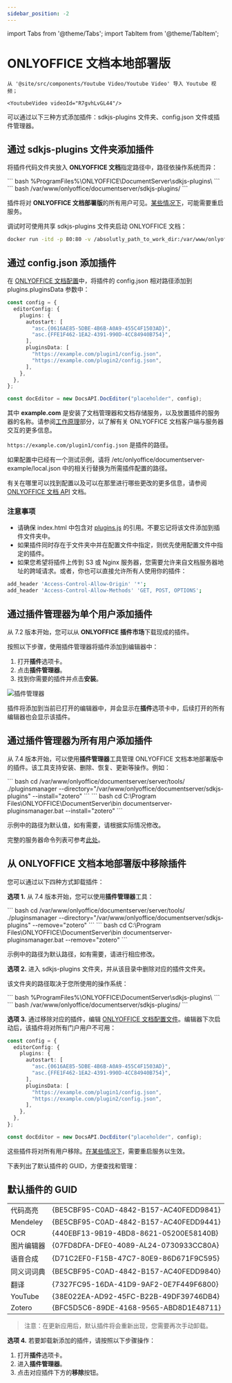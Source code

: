 ```yaml
---
sidebar_position: -2
---
```


import Tabs from '@theme/Tabs';
import TabItem from '@theme/TabItem';

# ONLYOFFICE 文档本地部署版

```mdx-code-block
从 '@site/src/components/Youtube Video/Youtube Video' 导入 Youtube 视频；

<YoutubeVideo videoId="R7gvhLvGL44"/>
```

可以通过以下三种方式添加插件：sdkjs-plugins 文件夹、config.json 文件或插件管理器。

## 通过 sdkjs-plugins 文件夹添加插件

将插件代码文件夹放入 **ONLYOFFICE 文档**指定路径中，路径依操作系统而异：

<Tabs>
  <TabItem value="win" label="Windows">
      ``` bash
      %ProgramFiles%\ONLYOFFICE\DocumentServer\sdkjs-plugins\
      ```
  </TabItem>
  <TabItem value="lin" label="Linux">
      ``` bash
      /var/www/onlyoffice/documentserver/sdkjs-plugins/
      ```
  </TabItem>
</Tabs>

插件将对 **ONLYOFFICE 文档部署版**的所有用户可见。[某些情况下](https://nodejs.org/docs/latest/api/fs.html#fs_availability)，可能需要重启服务。

调试时可使用共享 sdkjs-plugins 文件夹启动 ONLYOFFICE 文档：

``` sh
docker run -itd -p 80:80 -v /absolutly_path_to_work_dir:/var/www/onlyoffice/documentserver/sdkjs-plugins/plugin onlyoffice/documentserver-ee:latest
```

## 通过 config.json 添加插件

在 [ONLYOFFICE 文档配置](../../../docs-api/usage-api/config/editor/plugins.md)中，将插件的 config.json 相对路径添加到 plugins.pluginsData 参数中：

``` ts
const config = {
  editorConfig: {
    plugins: {
      autostart: [
        "asc.{0616AE85-5DBE-4B6B-A0A9-455C4F1503AD}",
        "asc.{FFE1F462-1EA2-4391-990D-4CC84940B754}",
      ],
      pluginsData: [
        "https://example.com/plugin1/config.json",
        "https://example.com/plugin2/config.json",
      ],
    },
  },
};

const docEditor = new DocsAPI.DocEditor("placeholder", config);
```

其中 **example.com** 是安装了文档管理器和文档存储服务，以及放置插件的服务器的名称。请参阅[工作原理](../../../docs-api/get-started/how-it-works/how-it-works.md)部分，以了解有关 ONLYOFFICE 文档客户端与服务器交互的更多信息。

`https://example.com/plugin1/config.json` 是插件的路径。

如果配置中已经有一个测试示例，请将 /etc/onlyoffice/documentserver-example/local.json 中的相关行替换为所需插件配置的路径。

有关在哪里可以找到配置以及可以在那里进行哪些更改的更多信息，请参阅 [ONLYOFFICE 文档 API](../../../docs-api/usage-api/config/editor/plugins.md) 文档。

### 注意事项

- 请确保 index.html 中包含对 [plugins.js](https://onlyoffice.github.io/sdkjs-plugins/v1/plugins.js) 的引用。不要忘记将该文件添加到插件文件夹中。
- 如果插件同时存在于文件夹中并在配置文件中指定，则优先使用配置文件中指定的插件。
- 如果您希望将插件上传到 S3 或 Nginx 服务器，您需要允许来自文档服务器地址的跨域请求。或者，你也可以直接允许所有人使用你的插件：

``` sh
add_header 'Access-Control-Allow-Origin' '*';
add_header 'Access-Control-Allow-Methods' 'GET, POST, OPTIONS';
```

## 通过插件管理器为单个用户添加插件

从 7.2 版本开始，您可以从 **ONLYOFFICE 插件市场**下载现成的插件。

按照以下步骤，使用插件管理器将插件添加到编辑器中：

1. 打开**插件**选项卡。  
2. 点击**插件管理器**。  
3. 找到你需要的插件并点击**安装**。

![插件管理器](/assets/images/plugins/plugin-manager.png)

插件将添加到当前已打开的编辑器中，并会显示在**插件**选项卡中，后续打开的所有编辑器也会显示该插件。

## 通过插件管理器为所有用户添加插件

从 7.4 版本开始，可以使用**插件管理器**工具管理 ONLYOFFICE 文档本地部署版中的插件。该工具支持安装、删除、恢复、更新等操作。例如：

<Tabs>
  <TabItem value="docker" label="Docker, DEB, and RPM">
      ``` bash
      cd /var/www/onlyoffice/documentserver/server/tools/
      ./pluginsmanager --directory="/var/www/onlyoffice/documentserver/sdkjs-plugins" --install="zotero"
      ```
  </TabItem>
  <TabItem value="win" label="Windows">
      ``` bash
      cd C:\Program Files\ONLYOFFICE\DocumentServer\bin
      documentserver-pluginsmanager.bat --install="zotero"
      ```
  </TabItem>
</Tabs>

示例中的路径为默认值，如有需要，请根据实际情况修改。

完整的服务器命令列表可参考[此处](https://helpcenter.onlyoffice.com/ONLYOFFICE-Editors/editors-User-Guides/AllEditors/Plugin-manager.aspx#servercommands)。

## 从 ONLYOFFICE 文档本地部署版中移除插件

您可以通过以下四种方式卸载插件：

**选项 1.** 从 7.4 版本开始，您可以使用**插件管理器**工具：

<Tabs>
  <TabItem value="docker" label="Docker, DEB, and RPM">
      ``` bash
      cd /var/www/onlyoffice/documentserver/server/tools/
      ./pluginsmanager --directory="/var/www/onlyoffice/documentserver/sdkjs-plugins" --remove="zotero"
      ```
  </TabItem>
  <TabItem value="win" label="Windows">
      ``` bash
      cd C:\Program Files\ONLYOFFICE\DocumentServer\bin
      documentserver-pluginsmanager.bat --remove="zotero"
      ```
  </TabItem>
</Tabs>

示例中的路径为默认路径，如有需要，请进行相应修改。

**选项 2.** 进入 sdkjs-plugins 文件夹，并从该目录中删除对应的插件文件夹。

该文件夹的路径取决于您所使用的操作系统：

<Tabs>
  <TabItem value="win" label="Windows">
      ``` bash
      %ProgramFiles%\ONLYOFFICE\DocumentServer\sdkjs-plugins\
      ```
  </TabItem>
  <TabItem value="lin" label="Linux">
      ``` bash
      /var/www/onlyoffice/documentserver/sdkjs-plugins/
      ```
  </TabItem>
</Tabs>

**选项 3.** 通过移除对应的插件，编辑 [ONLYOFFICE 文档配置文件](../../../docs-api/usage-api/config/editor/plugins.md)。编辑器下次启动后，该插件将对所有门户用户不可用：

``` ts
const config = {
  editorConfig: {
    plugins: {
      autostart: [
        "asc.{0616AE85-5DBE-4B6B-A0A9-455C4F1503AD}",
        "asc.{FFE1F462-1EA2-4391-990D-4CC84940B754}",
      ],
      pluginsData: [
        "https://example.com/plugin1/config.json",
        "https://example.com/plugin2/config.json",
      ],
    },
  },
};

const docEditor = new DocsAPI.DocEditor("placeholder", config);
```

这些插件将对所有用户移除。[在某些情况下](https://nodejs.org/docs/latest/api/fs.html#fs_availability)，需要重启服务以生效。

下表列出了默认插件的 GUID，方便查找和管理：

## 默认插件的 GUID

|                |                                        |
| -------------- | -------------------------------------- |
| 代码高亮        | \{BE5CBF95-C0AD-4842-B157-AC40FEDD9841\} |
| Mendeley       | \{BE5CBF95-C0AD-4842-B157-AC40FEDD9441\} |
| OCR            | \{440EBF13-9B19-4BD8-8621-05200E58140B\} |
| 图片编辑器      | \{07FD8DFA-DFE0-4089-AL24-0730933CC80A\} |
| 语音合成        | \{D71C2EF0-F15B-47C7-80E9-86D671F9C595\} |
| 同义词词典      | \{BE5CBF95-C0AD-4842-B157-AC40FEDD9840\} |
| 翻译           | \{7327FC95-16DA-41D9-9AF2-0E7F449F6800\} |
| YouTube        | \{38E022EA-AD92-45FC-B22B-49DF39746DB4\} |
| Zotero         | \{BFC5D5C6-89DE-4168-9565-ABD8D1E48711\} |

> 注意：在更新应用后，默认插件将会重新出现，您需要再次手动卸载。

**选项 4.** 若要卸载新添加的插件，请按照以下步骤操作：

1. 打开**插件**选项卡。
2. 进入**插件管理器**。
3. 点击对应插件下方的**移除**按钮。
